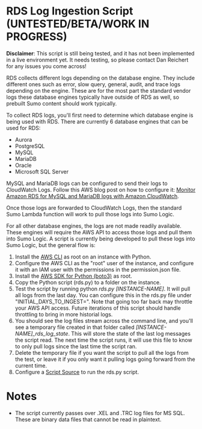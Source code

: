 # RDS Log Ingestion Script (UNTESTED/BETA/WORK IN PROGRESS)

**Disclaimer**: This script is still being tested, and it has not been implemented in a live environment yet. It needs testing, so please contact Dan Reichert for any issues you come across!

RDS collects different logs depending on the database engine. They include different ones such as error, slow query, general, audit, and trace logs depending on the engine. These are for the most part the standard vendor logs these database engines typically have outside of RDS as well, so prebuilt Sumo content should work typically.

To collect RDS logs, you'll first need to determine which database engine is being used with RDS. There are currently 6 database engines that can be used for RDS:

* Aurora
* PostgreSQL
* MySQL
* MariaDB
* Oracle
* Microsoft SQL Server

MySQL and MariaDB logs can be configured to send their logs to CloudWatch Logs. Follow this AWS blog post on how to configure it: [Monitor Amazon RDS for MySQL and MariaDB logs with Amazon CloudWatch](https://aws.amazon.com/blogs/database/monitor-amazon-rds-for-mysql-and-mariadb-logs-with-amazon-cloudwatch/).

Once those logs are forwarded to CloudWatch Logs, then the standard Sumo Lambda function will work to pull those logs into Sumo Logic.

For all other database engines, the logs are not made readily available. These engines will require the AWS API to access those logs and pull them into Sumo Logic. A script is currently being developed to pull these logs into Sumo Logic, but the general flow is:

1. Install the [AWS CLI](https://aws.amazon.com/cli/) as root on an instance with Python.
2. Configure the AWS CLI as the "root" user of the instance, and configure it with an IAM user with the permissions in the permission.json file.
3. Install the [AWS SDK for Python (boto3)](https://aws.amazon.com/sdk-for-python/) as root.
4. Copy the Python script (rds.py) to a folder on the instance.
5. Test the script by running python *rds.py [INSTANCE-NAME]*. It will pull all logs from the last day. You can configure this in the rds.py file under "INITIAL_DAYS_TO_INGEST=". Note that going too far back may throttle your AWS API access. Future iterations of this script should handle throttling to bring in more historial logs.
6. You should see the log files stream across the command line, and you'll see a temporary file created in that folder called *[INSTANCE-NAME]_rds_log_state*. This will store the state of the last log messages the script read. The next time the script runs, it will use this file to know to only pull logs since the last time the script ran.
7. Delete the temporary file if you want the script to pull all the logs from the test, or leave it if you only want it pulling logs going forward from the current time.
9. Configure a [Script Source](https://help.sumologic.com/Send-Data/Sources/01Sources-for-Installed-Collectors/Script-Source) to run the rds.py script.

# Notes

* The script currently passes over .XEL and .TRC log files for MS SQL. These are binary data files that cannot be read in plaintext.
